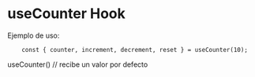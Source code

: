 # useCounter Hook

Ejemplo de uso:
```
	const { counter, increment, decrement, reset } = useCounter(10);
```
useCounter() // recibe un valor por defecto

